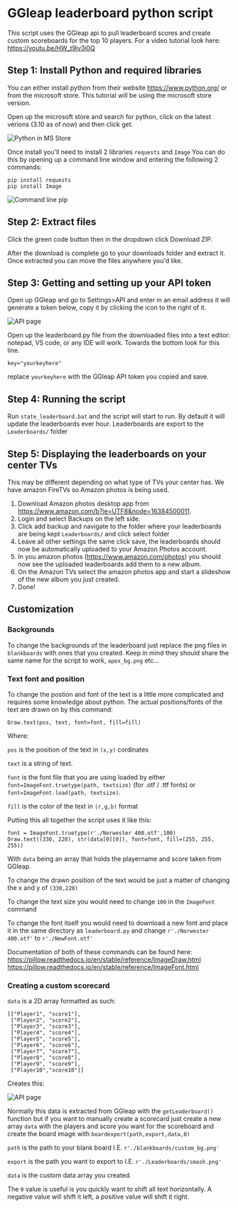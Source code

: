 # GGleap leaderboard python script

This script uses the GGleap api to pull leaderboard scores and create custom scoreboards for the top 10 players. For a video tutorial look here: https://youtu.be/HW_t9iy3i0Q

## Step 1: Install Python and required libraries

You can either install python from their website https://www.python.org/ or from the microsoft store. This tutorial will be using the microsoft store version.

Open up the microsoft store and search for python, click on the latest verions (3.10 as of now) and then click get.

![Python in MS Store](tutorial/MSPython.PNG)

Once install you'll need to install 2 libraries `requests` and `Image` You can do this by opening up a command line window and entering the following 2 commands:

    pip install requests
    pip install Image

![Command line pip](tutorial/CMDinstall.png)

## Step 2: Extract files

Click the green code button then in the dropdown click Download ZIP.

After the download is complete go to your downloads folder and extract it. Once extracted you can move the files anywhere you'd like.
## Step 3: Getting and setting up your API token

Open up GGleap and go to Settings>API and enter in an email address it will generate a token below, copy it by clicking the icon to the right of it.

![API page](tutorial/APIpage.jpg)

Open up the leaderboard.py file from the downloaded files into a text editor: notepad, VS code, or any IDE will work. Towards the bottom look for this line.

    key="yourkeyhere"

replace `yourkeyhere` with the GGleap API token you copied and save.

## Step 4: Running the script

Run `state_leaderboard.bat` and the script will start to run. By default it will update the leaderboards ever hour. Leaderboards are export to the `Leaderboards/` folder

## Step 5: Displaying the leaderboards on your center TVs

This may be different depending on what type of TVs your center has. We have amazon FireTVs so Amazon photos is being used.

1. Download Amazon photos desktop app from https://www.amazon.com/b?ie=UTF8&node=16384500011.
2. Login and select Backups on the left side.
3. Click add backup and navigate to the folder where your leaderboards are being kept `Leaderboards/` and click select folder
4. Leave all other settings the same click save, the leaderboards should now be automatically uploaded  to your Amazon Photos account.
5. In you amazon photos (https://www.amazon.com/photos) you should now see the uploaded leaderboards add them to a new album.
6. On the Amazon TVs select the amazon photos app and start a slideshow of the new album you just created.
7. Done!

## Customization

### Backgrounds

To change the backgrounds of the leaderboard just replace the png files in `blankboards` with ones that you created. Keep in mind they should share the same name for the script to work, `apex_bg.png` etc...

### Text font and position

To change the postion and font of the text is a little more complicated and requires some knowledge about python. The actual positions/fonts of the text are drawn on by this command:

    Draw.text(pos, text, font=font, fill=fill)

Where:

`pos` is the position of the text in `(x,y)` cordinates

`text` is a string of text.

`font` is the font file that you are using loaded by either `font=ImageFont.truetype(path, textsize)` (for .otf / .ttf fonts) or `font=ImageFont.load(path, textsize)`.

`fill` is the color of the text in `(r,g,b)` format

Putting this all together the script uses it like this:

    font = ImageFont.truetype(r'./Norwester 400.otf',100)
    Draw.text((330, 220), str(data[0][0]), font=font, fill=(255, 255, 255))
    
With `data` being an array that holds the playername and score taken from GGleap.

To change the drawn position of the text would be just a matter of changing the x and y of `(330,220)`

To change the text size you would need to change `100` in the `ImageFont` command

To change the font itself you would need to download a new font and place it in the same directory as `leaderboard.py` and change `r'./Norwester 400.otf'` to `r'./NewFont.otf'`

Documentation of both of these commands can be found here:
https://pillow.readthedocs.io/en/stable/reference/ImageDraw.html
https://pillow.readthedocs.io/en/stable/reference/ImageFont.html

### Creating a custom scorecard

`data` is a 2D array formatted as such:

    [["Player1", "score1"],
     ["Player2", "score2"],
     ["Player3", "score3"],
     ["Player4", "score4"],
     ["Player5", "score5"],
     ["Player6", "score6"],
     ["Player7", "score7"],
     ["Player8", "score8"],
     ["Player9", "score9"],
     ["Player10","score10"]]

Creates this:

![API page](tutorial/test.png)

Normally this data is extracted from GGleap with the `getLeaderboard()` function but if you want to manually create a scorecard just create a new array `data` with the players and score you want for the scoreboard and create the board image with `boardexport(path,export,data,0)`

`path` is the path to your blank board I.E. `r'./blankboards/custom_bg.png'`

`export` is the path you want to export to I.E. `r'./Leaderboards/smash.png'`

`data` is the custom data  array you created.

The `0` value is useful is you quickly want to shift all text horizontally. A negative value will shift it left, a positive value will shift it right.
